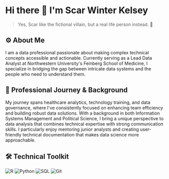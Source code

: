 # Hi there 👋 I'm Scar Winter Kelsey
> Yes, Scar like the fictional villain, but a real life person instead. 🦁

## ⚙ About Me
I am a data professional passionate about making complex technical concepts accessible and actionable. Currently serving as a Lead Data Analyst at Northwestern University's Feinberg School of Medicine, I specialize in bridging the gap between intricate data systems and the people who need to understand them.

## 💼 Professional Journey & Background
My journey spans healthcare analytics, technology training, and data governance, where I've consistently focused on enhancing team efficiency and building robust data solutions. With a background in both Information Systems Management and Political Science, I bring a unique perspective to data analysis that combines technical expertise with strong communication skills. I particularly enjoy mentoring junior analysts and creating user-friendly technical documentation that makes data science more approachable.

## 🛠️ Technical Toolkit
![R](https://img.shields.io/badge/R-276DC3?style=for-the-badge&logo=r&logoColor=white)
![Python](https://img.shields.io/badge/Python-3776AB?style=for-the-badge&logo=python&logoColor=white)
![SQL](https://img.shields.io/badge/SQL-4479A1?style=for-the-badge&logo=sql&logoColor=white)
![Git](https://img.shields.io/badge/Git-F05032?style=for-the-badge&logo=git&logoColor=white)
